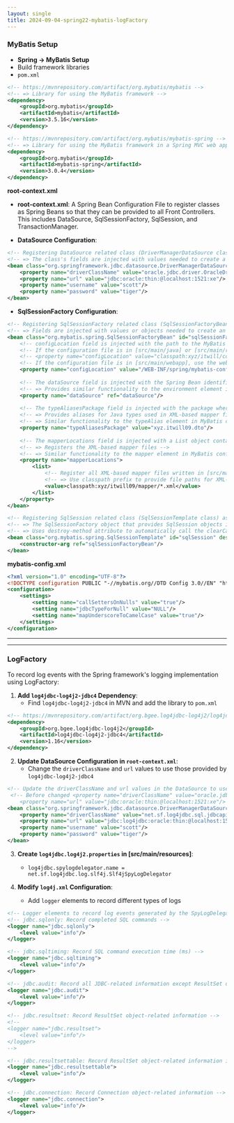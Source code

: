 ```yaml
---
layout: single
title: 2024-09-04-spring22-mybatis-logFactory
---
```



### MyBatis Setup

   - **Spring → MyBatis Setup**
   - Build framework libraries 
   - `pom.xml`

```xml
<!-- https://mvnrepository.com/artifact/org.mybatis/mybatis -->
<!-- => Library for using the MyBatis framework -->
<dependency>
    <groupId>org.mybatis</groupId>
    <artifactId>mybatis</artifactId>
    <version>3.5.16</version>
</dependency>

<!-- https://mvnrepository.com/artifact/org.mybatis/mybatis-spring -->
<!-- => Library for using the MyBatis framework in a Spring MVC web application -->
<dependency>
    <groupId>org.mybatis</groupId>
    <artifactId>mybatis-spring</artifactId>
    <version>3.0.4</version>
</dependency>
```

**root-context.xml**
- **root-context.xml**: A Spring Bean Configuration File to register classes as Spring Beans so that they can be provided to all Front Controllers. This includes DataSource, SqlSessionFactory, SqlSession, and TransactionManager.

- **DataSource Configuration**:
```xml
<!-- Registering DataSource related class (DriverManagerDataSource class) as a Spring Bean -->
<!-- => The class's fields are injected with values needed to create a Connection object - Setter Injection -->
<bean class="org.springframework.jdbc.datasource.DriverManagerDataSource" id="dataSource">
    <property name="driverClassName" value="oracle.jdbc.driver.OracleDriver"/>
    <property name="url" value="jdbc:oracle:thin:@localhost:1521:xe"/>
    <property name="username" value="scott"/>
    <property name="password" value="tiger"/>
</bean>
```

- **SqlSessionFactory Configuration**:
```xml
<!-- Registering SqlSessionFactory related class (SqlSessionFactoryBean class) as a Spring Bean -->
<!-- => Fields are injected with values or objects needed to create an SqlSessionFactory object - Setter Injection -->
<bean class="org.mybatis.spring.SqlSessionFactoryBean" id="sqlSessionFactoryBean">
    <!-- configLocation field is injected with the path to the MyBatis framework configuration file -->
    <!-- If the configuration file is in [src/main/java] or [src/main/resources], use classpath prefix -->
    <!-- <property name="configLocation" value="classpath:xyz/itwill/config/mybatis-config.xml"/> -->
    <!-- If the configuration file is in [src/main/webapp], use the web resource path -->
    <property name="configLocation" value="/WEB-INF/spring/mybatis-config.xml"/> 
    
    <!-- The dataSource field is injected with the Spring Bean identifier of the DataSource class -->
    <!-- => Provides similar functionality to the environment element in MyBatis configuration -->
    <property name="dataSource" ref="dataSource"/>
    
    <!-- The typeAliasesPackage field is injected with the package where DTO classes are written -->
    <!-- => Provides aliases for Java types used in XML-based mapper files -->
    <!-- => Similar functionality to the typeAlias element in MyBatis configuration -->
    <property name="typeAliasesPackage" value="xyz.itwill09.dto"/>
    
    <!-- The mapperLocations field is injected with a List object containing the paths to XML-based mapper files -->
    <!-- => Registers the XML-based mapper files -->
    <!-- => Similar functionality to the mapper element in MyBatis configuration -->
    <property name="mapperLocations">
        <list>
            <!-- Register all XML-based mapper files written in [src/main/java] -->
            <!-- => Use classpath prefix to provide file paths for XML-based mapper files -->
            <value>classpath:xyz/itwill09/mapper/*.xml</value>
        </list>
    </property>
</bean>    

<!-- Registering SqlSession related class (SqlSessionTemplate class) as a Spring Bean -->
<!-- => The SqlSessionFactory object that provides SqlSession objects is injected into the field - Constructor Injection -->
<!-- => Uses destroy-method attribute to automatically call the clearCache method before the SqlSession object is destroyed - Skips calling close() method after using SqlSession object -->
<bean class="org.mybatis.spring.SqlSessionTemplate" id="sqlSession" destroy-method="clearCache">
    <constructor-arg ref="sqlSessionFactoryBean"/>
</bean>
```

**mybatis-config.xml**
```xml
<?xml version="1.0" encoding="UTF-8"?>
<!DOCTYPE configuration PUBLIC "-//mybatis.org//DTD Config 3.0//EN" "https://mybatis.org/dtd/mybatis-3-config.dtd">
<configuration>
    <settings>
        <setting name="callSettersOnNulls" value="true"/>
        <setting name="jdbcTypeForNull" value="NULL"/>
        <setting name="mapUnderscoreToCamelCase" value="true"/>
    </settings>
</configuration>
```
---
---

### LogFactory

To record log events with the Spring framework's logging implementation using LogFactory:

1. **Add `log4jdbc-log4j2-jdbc4` Dependency**:
   - Find `log4jdbc-log4j2-jdbc4` in MVN and add the library to `pom.xml`
```xml
<!-- https://mvnrepository.com/artifact/org.bgee.log4jdbc-log4j2/log4jdbc-log4j2-jdbc4 -->
<dependency>
    <groupId>org.bgee.log4jdbc-log4j2</groupId>
    <artifactId>log4jdbc-log4j2-jdbc4</artifactId>
    <version>1.16</version>
</dependency>
```

2. **Update DataSource Configuration in `root-context.xml`**:
   - Change the `driverClassName` and `url` values to use those provided by `log4jdbc-log4j2-jdbc4`
```xml
<!-- Update the driverClassName and url values in the DataSource to use values provided by the log4jdbc-log4j2-jdbc4 library -->
 <!-- Before changed <property name="driverClassName" value="oracle.jdbc.driver.OracleDriver"/>
    <property name="url" value="jdbc:oracle:thin:@localhost:1521:xe"/> --> 
<bean class="org.springframework.jdbc.datasource.DriverManagerDataSource" id="dataSource">
    <property name="driverClassName" value="net.sf.log4jdbc.sql.jdbcapi.DriverSpy"/>
    <property name="url" value="jdbc:log4jdbc:oracle:thin:@localhost:1521:xe"/>
    <property name="username" value="scott"/>
    <property name="password" value="tiger"/>
</bean>
```

3. **Create `log4jdbc.log4j2.properties` in [src/main/resources]**:
   - `log4jdbc.spylogdelegator.name = net.sf.log4jdbc.log.slf4j.Slf4jSpyLogDelegator`

4. **Modify `log4j.xml` Configuration**:
   - Add `logger` elements to record different types of logs
```xml
<!-- Logger elements to record log events generated by the SpyLogDelegator object -->
<!-- jdbc.sqlonly: Record completed SQL commands -->
<logger name="jdbc.sqlonly">
    <level value="info"/>
</logger>

<!-- jdbc.sqltiming: Record SQL command execution time (ms) -->
<logger name="jdbc.sqltiming">
    <level value="info"/>
</logger>

<!-- jdbc.audit: Record all JDBC-related information except ResultSet object details -->
<logger name="jdbc.audit">
    <level value="info"/>
</logger>

<!-- jdbc.resultset: Record ResultSet object-related information -->
<!-- 
<logger name="jdbc.resultset">
    <level value="info"/>
</logger>
-->

<!-- jdbc.resultsettable: Record ResultSet object-related information in tabular format -->
<logger name="jdbc.resultsettable">
    <level value="info"/>
</logger>

<!-- jdbc.connection: Record Connection object-related information -->
<logger name="jdbc.connection">
    <level value="info"/>
</logger>
```